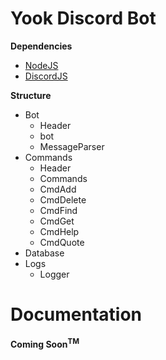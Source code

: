 Yook Discord Bot
===================
**Dependencies**
+ [NodeJS](https://nodejs.org/en/)
+ [DiscordJS](https://github.com/discordjs/discord.js)

**Structure**
+ Bot
    + Header
    + bot
    + MessageParser
+ Commands
    + Header
    + Commands
    + CmdAdd
    + CmdDelete
    + CmdFind
    + CmdGet
    + CmdHelp
    + CmdQuote
+ Database
+ Logs
    + Logger

Documentation
================
**Coming Soon<sup>TM</sup>**
